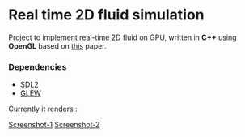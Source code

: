 # Real time 2D fluid simulation

Project to implement real-time 2D fluid on GPU, written in **C++** using **OpenGL** based on [this](https://developer.nvidia.com/GPUGems/gpugems_ch38.html) paper.

### Dependencies

* [SDL2](http://libsdl.org/)
* [GLEW](http://glew.sourceforge.net/)


Currently it renders :

[Screenshot-1](https://github.com/nilspin/SDL_OpenGL_Project/blob/dev/progress_videos/FluidSimulated-1.png "Screenshot 1")
[Screenshot-2](https://github.com/nilspin/SDL_OpenGL_Project/blob/dev/progress_videos/FluidSimulated-2.png "Screenshot 2")